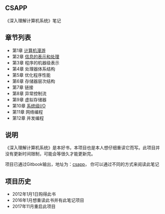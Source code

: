 ## CSAPP

《深入理解计算机系统》笔记

## 章节列表
- 第1章 [计算机漫游](./Chapter1/1.0.md)
- 第2章 [信息的表示和处理](./Chapter2/2.0.md)
- 第3章 程序的机器级表示
- 第4章 处理器体系结构
- 第5章 优化程序性能
- 第6章 存储器层次结构
- 第7章 链接
- 第8章 异常控制流
- 第9章 虚拟存储器
- 第10章 [系统级I/O](./Chapter10/10.0.md)
- 第11章 网络编程
- 第12章 并发编程

## 说明
《深入理解计算机系统》是本好书，本项目也是本人想仔细重读它而写。此项目并没有更新时间限制，可能会等很久才能更新完。  

 项目已通过Gitbook输出，地址为：[csapp](https://www.gitbook.com/book/xxg1413/csapp/details)， 你可以通过不同的方式来阅读此笔记


 ## 项目历史
 - 2012年1月1日购得此书  
 - 2016年1月想重读此书并有此笔记项目  
 - 2017年11月重启此项目